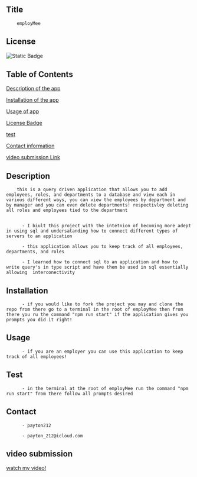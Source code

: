 
  ## Title
        employMee
 
          
## License
![Static Badge](https://img.shields.io/badge/License-%20MIT%20License-red)

   
  ## Table of Contents

[Description of the app](#description)


[Installation of the app](#installation)


[Usage of app](#usage)


[License Badge](#license)


[test](#test)


[Contact information](#contact)

         
[video submission Link](#video-submission)

    
 ## Description
        this is a query driven application that allows you to add employees, roles, and departments to a database and view each in various different ways, you can view the employees by department and by manager and you can even delete departments! respectivley deleting all roles and employees tied to the department

        
          - I biult this project with the intetnion of becoming more adept in using sql and undersatanding how to connect different types of servers to an application

          - this application allows you to keep track of all employees, departments, and roles

          - I learned how to connect sql to an application and how to write query's in type script and have them be used in sql essentially allowing  interconectivity

    
  ## Installation

          - if you would like to fork the project you may and clone the repo from there go to a terminal in the root of employMee then from there you ru the command "npm run start" if the application gives you prompts you did it right!
           

    
  ## Usage

          - if you are an employer you can use this application to keep track of all employees!



     
  ## Test
          - in the terminal at the root of employMee run the command "npm run start" from there follow all prompts desired


    
  ## Contact

          - payton212

          - payton_212@icloud.com


## video submission 


[watch my video!](https://youtu.be/Oq6G7ZnaNhY?si=f71glhtaeLUYpRx-)